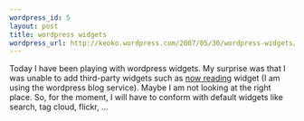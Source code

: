 ```yaml
--- 
wordpress_id: 5
layout: post
title: wordpress widgets
wordpress_url: http://keoko.wordpress.com/2007/05/30/wordpress-widgets/
---
```

Today I have been playing with wordpress widgets. My surprise was that I was unable to add third-party widgets such as <a href="http://robm.me.uk/projects/plugins/wordpress/now-reading" title="now reading wordpress widget">now reading</a> widget (I am using the wordpress blog service). Maybe I am not looking at the right place. So, for the moment, I will have to conform with default widgets like search, tag cloud, flickr, ...
